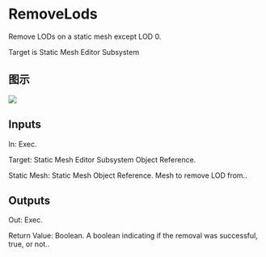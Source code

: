 # RemoveLods

Remove LODs on a static mesh except LOD 0.

Target is Static Mesh Editor Subsystem

## 图示

![]($-20221218-21035469.png)

## Inputs

In: Exec.

Target: Static Mesh Editor Subsystem Object Reference.

Static Mesh: Static Mesh Object Reference. Mesh to remove LOD from..  

## Outputs

Out: Exec.

Return Value: Boolean. A boolean indicating if the removal was successful, true, or not..

